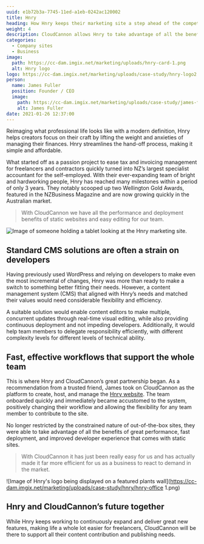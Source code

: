 ```yaml
---
uuid: e1b72b3a-7745-11ed-a1eb-0242ac120002
title: Hnry
heading: How Hnry keeps their marketing site a step ahead of the competition
weight: 4
description: CloudCannon allows Hnry to take advantage of all the benefits of great performance, fast deployment, and improved developer experience that comes with static sites.
categories:
  - Company sites
  - Business
image: 
  path: https://cc-dam.imgix.net/marketing/uploads/hnry-card-1.png
  alt: Hnry logo
logo: https://cc-dam.imgix.net/marketing/uploads/case-study/hnry-logo2.png
person:
  name: James Fuller
  position: Founder / CEO
  image: 
    path: https://cc-dam.imgix.net/marketing/uploads/case-study/james-fuller.jpg
    alt: James Fuller
date: 2021-01-26 12:37:00
---
```

Reimaging what professional life looks like with a modern definition, Hnry
helps creators focus on their craft by lifting the weight and anxieties of
managing their finances. Hnry streamlines the hand-off process, making it
simple and affordable.

What started off as a passion project to ease tax and invoicing management
for freelancers and contractors quickly turned into NZ’s largest
specialist accountant for the self-employed. With their ever-expanding
team of bright and hardworking people, Hnry has reached many milestones
within a period of only 3 years. They notably scooped up two Wellington
Gold Awards, featured in the NZBusiness Magazine and are now growing
quickly in the Australian market.

> With CloudCannon we have all the performance and deployment benefits of static websites and easy editing for our team.

![Image of someone holding a tablet looking at the Hnry marketing site.](https://cc-dam.imgix.net/marketing/uploads/case-study/hnry/ipad-1.jpg)

## Standard CMS solutions are often a strain on developers

Having previously used WordPress and relying on developers to make even
the most incremental of changes, Hnry was more than ready to make a switch
to something better fitting their needs. However, a content management
system (CMS) that aligned with Hnry’s needs and matched their values would
need considerable flexibility and efficiency.

A suitable solution would enable content editors to make multiple,
concurrent updates through real-time visual editing, while also providing
continuous deployment and not impeding developers. Additionally, it would
help team members to delegate responsibility efficiently, with different
complexity levels for different levels of technical ability.

## Fast, effective workflows that support the whole team

This is where Hnry and CloudCannon’s great partnership began. As a
recommendation from a trusted friend, James took on CloudCannon as the
platform to create, host, and manage the [Hnry website](https://hnry.co). 
The team onboarded quickly and
immediately became accustomed to the system, positively changing their
workflow and allowing the flexibility for any team member to contribute to
the site.

No longer restricted by the constrained nature of out-of-the-box sites,
they were able to take advantage of all the benefits of great performance,
fast deployment, and improved developer experience that comes with static
sites.

> With CloudCannon it has just been really easy for us and has actually made it far more efficient for us as a business to react to demand in the market.

![Image of Hnry's logo being displayed on a featured plants wall](https://cc-dam.imgix.net/marketing/uploads/case-study/hnry/hnry-office 1.png)

## Hnry and CloudCannon’s future together

While Hnry keeps working to continuously expand and deliver great new
features, making life a whole lot easier for freelancers, CloudCannon will
be there to support all their content contribution and publishing needs.